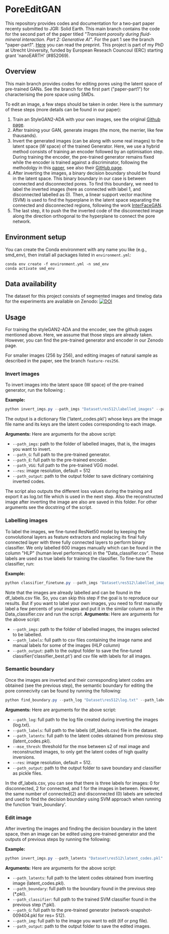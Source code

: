 # PoreEditGAN
This repository provides codes and documentation for a two-part paper recenty submitted to JGR: Solid Earth. This main branch contains the code for the second part of the paper titled *"Transient porosity during fluid-mineral interaction. Part 2: Generative AI"*. For the part 1 see the branch "paper-part1". [Here](https://doi.org/10.22541/essoar.175587740.05926718/v1) you can read the preprint. This project is part of my PhD at Utrecht University, funded by European Reseach Councoul (ERC) starting grant 'nanoEARTH' (#852069).

## Overview
This main branch provides codes for editing pores using the latent space of pre-trained GANs. See the branch for the first part ("paper-part1") for characterising the pore space using SMDs. 

To edit an image, a few steps should be taken in order. Here is the summary of these steps (more details can be found in our paper):

1) Train an StyleGAN2-ADA with your own images, see the original [Github page](https://github.com/NVlabs/stylegan2-ada-pytorch?tab=readme-ov-file).
2) After training your GAN, generate images (the more, the merrier, like few thausands).
3) Invert the generated images (can be along with some real images) to the latent space ($W$ space) of the trained Generator.
Here, we use a hybrid method consists of training an encoder followed by an optimisation step. During training the encoder, the pre-trained generator remains fixed while the encoder is trained against a discriminator, following the methodolgy in this [paper](https://arxiv.org/abs/2004.00049), see also their [GitHub page](https://github.com/genforce/idinvert_pytorch). 
4) After inverting the images, a binary decision boundary should be found in the latent space. This binary boundary in our case is between connected and disconnected pores. To find this boundary, we need to label the inverted images (here as connected with label 1, and disconnected labelled as 0). Then, a linear support vector machine (SVM) is used to find the hyperplane in the latent space separating the connected and disconnected regions, following the work [InterFaceGAN](https://genforce.github.io/interfacegan/).
5) The last step, it to push the the inverted code of the disconnected image along the direction orthogonal to the hyperplane to connect the pore network. 

## Environment setup
You can create the Conda environment with any name you like (e.g., smd_env), then install all packages listed in `environment.yml`:

```
conda env create -f environment.yml -n smd_env
conda activate smd_env
```

## Data availability
The dataset for this project consists of segmented images and timelog data for the experiments are available on Zenodo: 
[![DOI](https://zenodo.org/badge/DOI/10.5281/zenodo.<DATASET_DOI_PART2>.svg)](https://doi.org/10.5281/zenodo.<DATASET_DOI_PART2>)


## Usage
For training the styleGAN2-ADA and the encoder, see the github pages mentioned above. Here, we assume that those steps are already taken. However, you can find the pre-trained generator and encoder in our Zenodo page.

 For smaller images (256 by 256), and editing images of natural sample as described in the paper, see the branch ``feature-res256``.


### Invert images

To invert images into the latent space (W space) of the pre-trained generator, run the following :

**Example:**
```powershell
python invert_imgs.py --path_imgs "Dataset\res512\labelled_images" --path_G "Dataset\res512\TrainedModels_res512\network-snapshot-009404.pkl" --path_E "Dataset\res512\TrainedModels_res512\Encoder_22200.pt" --path_VGG "Dataset\res512\TrainedModels_res512\vgg16.pth" --res 512 --path_output "Dataset\outputs" 
```
The output is a dictionary file ('latent_codes.pkl') whose keys are the image file name and its keys are the latent codes corresponding to each image. 

**Arguments:**
Here are arguments for the above script:
- `--path_imgs`: path to the folder of labelled images, that is, the images you want to invert.
- `--path_G`: full path to the pre-trained generator.
- `--path_E`: full path to the pre-trained encoder.
- `--path_VGG`: full path to the pre-trained VGG model.
- `--res`: image resolution, default = 512
- `--path_output`: path to the output folder to save dictinary containing inverted codes. 

The script also outputs the different loss values during the training and export it as log.txt file which is used in the next step. Also the reconstructed image after inverting the image are also are saved in this folder. For other arguments see the docstring of the script.

### Labelling images
To label the images, we fine-tuned ResNet50 model by keeping the convolutional layers as feature extractors and replacing its final fully connected layer with three fully connected layers to perform binary classifier. We only labelled 600 images manually which can be found in the column "HLP" (human level performance) in the "Data_classifier.csv". These labels are used as true labels for training the classifier. To fine-tune the classifier, run:

**Example:**
```powershell
python classifier_finetune.py --path_imgs "Dataset\res512\labelled_images" --path_labels "Dataset\res512\Data_classifier.csv" --path_outputs "Dataset\outputs" 
```
Note that the images are already labelled and can be found in the df_labels.csv file. So, you can skip this step if the goal is to reproduce our results. But if you want to label your own images, you need to first manually label a few percents of your images and put it in the similar column as in the Data_classifier.csv and run the script.
**Arguments:**
Here are arguments for the above script:
- `--path_imgs`: path to the folder of labelled images, the images selected to be labelled.
- `--path_labels`: full path to csv files containing the image name and manual labels for some of the images (HLP column)
- `--path_output`: path to the output folder to save the fine-tuned classifier('classifier_best.pt') and csv file with labels for all images.

### Semantic boundary
Once the images are inverted and their corresponding latent codes are obtained (see the previous step), the semantic boundary for editing the pore connecivity can be found by running the following:

```powershell
python find_boundary.py --path_log "Dataset\res512\log.txt" --path_labels "Dataset\res512\df_labels.csv" --path_latents "Dataset\res512\latent_codes.pkl" --path_output "Dataset\outputs"
```

**Arguments:**
Here are arguments for the above script:
- `--path_log`: full path to the log file created during inverting the images (log.txt).
- `--path_labels`: full path to the labels (df_labels.csv) file in the dataset.
- `--path_latents`: full path to the latent codes obtained from previosu step (latent_codes.pkl).
- `--mse_thresh`: threshold for the mse between s2 of real image and reconstructed images, to only get the latent codes of high quality inversions. 
- `--res`: image resolution, default = 512.
- `--path_output`: path to the output folder to save boundary and classifier as pickle files.

In the df_labels.csv, you can see that there is three labels for images: 0 for disconnected, 2 for connected, and 1 for the images in between. However, the same number of connected(2) and disconnected (0) labels are selected and used to find the decision boundary using SVM approach when running the function 'train_boundary'.

### Edit image
After inverting the images and finding the decision boundary in the latent space, then an image can be edited using pre-trained generator and the outputs of previous steps by running the following:

**Example:**
```powershell
python invert_imgs.py --path_latents "Dataset\res512\latent_codes.pkl" --path_boundary "Dataset\res512\boundary.pkl" --path_classifier "Dataset\res512\classifier.pkl"--path_G "Dataset\res512\TrainedModels_res512\network-snapshot-009404.pkl" --path_img "Dataset\imgs_512\Exp06_07_0036.tif" --path_output "Dataset\outputs"
```

**Arguments:**
Here are arguments for the above script:
- `--path_latents`: full path to the latent codes obtained from inverting image (latent_codes.pkl).
- `--path_boundary`: full path to the boundary found in the previous step (*.pkl).
- `--path_classifier`: full path to the trained SVM classifier found in the previous step (*.pkl).
- `--path_G`: full path to the pre-trained generator (network-snapshot-009404.pkl for res= 512).
- `--path_img`: full path to the image you want to edit (tif or png file).
- `--path_output`: path to the output folder to save the edited images.